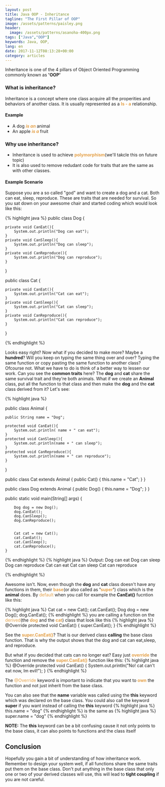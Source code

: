 ```yaml
---
layout: post
title: Java OOP - Inheritance
tagline: "The First Pillar of OOP"
image: /assets/patterns/paisley.png
header:
  image: /assets/patterns/asanoha-400px.png
tags: ["Java","OOP"]
keywords: Java, OOP, 
lang: en
date: 2017-11-12T08:13:28+00:00
category: articles
---
```


Inheritance is one of the 4 pillars of Object Oriented Programming commonly known as **'OOP'**

### What is inheritance?
Inheritance is a concept where one class acquire all the properities and behaviors of another class.
It  is usually represented as a **<span style="color:#e4a048;">Is - a</span>** relationship.

<!--break-->

#### Example
* A dog  ***<span style="color:#e4a048;">is an </span>*** animal
* An apple ***<span style="color:#e4a048;">is a </span>*** fruit

### Why use inheritance?
* Inheritance is used to achieve **<span style="color:#e4a048;">polymorphism</span>**(we'll takcle this on future topic)
* It is also used to remove redudant code for traits that are the same as with other classes.

#### Example Scenario
Suppose you are a so called "god" and want to create a dog and a cat. Both can eat, sleep, reproduce. These are traits that are needed for survival. So you sat down on your awesome chair and started coding which would look like this:

  
{% highlight java %}
public class Dog {

    private void CanEat(){
        System.out.println("Dog can eat");
    }
    private void CanSleep(){
        System.out.println("Dog can sleep");
    }
    private void CanReproduce(){
        System.out.println("Dog can reproduce");
    }
}


public class Cat {
  
    private void CanEat(){
        System.out.println("Cat can eat");
    }
    private void CanSleep(){
        System.out.println("Cat can sleep");
    }
    private void CanReproduce(){
        System.out.println("Cat can reproduce");
    }
}

{% endhighlight %}

Looks easy right? Now what if you decided to make more? Maybe a **hundred**? Will you keep on typing the same thing over and over? Typing the same function or copy pasting the same function to another class? Ofcourse not. What we have to do is think of a better way to lessen our work. Can you see the **common traits** here? The **dog** and **cat** share the same survival trait and they're both animals. What if we create an **Animal** class, put all the function to that class and then make the **dog** and the **cat** class derived from it? Let's see:

{% highlight java %}

public class Animal {

    public String name = "Dog";

    protected void CanEat(){
        System.out.println( name + " can eat");
    }
    protected void CanSleep(){
        System.out.println(name + " can sleep");
    }
    protected void CanReproduce(){
        System.out.println(name + " can reproduce");
    }
}

public class Cat extends Animal {
    public Cat() {
        this.name = "Cat";
    }
}

public class Dog extends Animal {
    public Dog() {
        this.name = "Dog";
    }
}


public static void main(String[] args) {

        Dog dog = new Dog();
        dog.CanEat();
        dog.CanSleep();
        dog.CanReproduce();


        Cat cat = new Cat();
        cat.CanEat();
        cat.CanSleep();
        cat.CanReproduce();
    }

{% endhighlight %}
{% highlight java %}
Output:
Dog can eat
Dog can sleep
Dog can reproduce
Cat can eat
Cat can sleep
Cat can reproduce

{% endhighlight %}

Awesome isn't. Now, even though the **dog** and **cat** class doesn't have any functions in them, their **<span style="color:#e4a048;">base</span>**(or also called as **'<span style="color:#e4a048;">super</span>'**) class which is the **animal** does. By <span style="color:#e4a048;">default</span> when you call for example the **CanEat()** fucntion like this:

{% highlight java %}
 Cat cat = new Cat();
cat.CanEat();
Dog dog = new Dog();
dog.CanEat();
{% endhighlight %}
 you are calling a function on the <span style="color:#e4a048;">derived</span>(the **<span style="color:#e4a048;">dog</span>** and the **<span style="color:#e4a048;">cat</span>**) class that look like this
{% highlight java %}
 @Override
    protected void CanEat() {
        super.CanEat();
    }
{% endhighlight %}

See the  **<span style="color:#e4a048;">super.CanEat()</span>**? That is our derived class **calling** the base class function. That is why the output shows that the dog and cat can eat,sleep, and reproduce.

But what if you decided that cats can no longer eat? Easy just **<span style="color:#e4a048;">override</span>** the function and remove the **<span style="color:#e4a048;">super.CanEat()</span>** function like this:
{% highlight java %}
 @Override
    protected void CanEat() {
          System.out.println("No! cat can't eat now, Im evil!");
    }
{% endhighlight %}

The  <span style="color:#e4a048;">@Override</span> keyword is important to indicate that you want to **<span style="color:#e4a048;">own</span>** the function and not just inherit from the base class.

 You can also see that the **name** variable was called using the **this** keyword which was declared on the base class. You could also call the keyword **super** if you want instead of calling the **this** keyword
{% highlight java %}
this.name = "dog"
{% endhighlight %}
is the same as
{% highlight java %}
super.name = "dog"
{% endhighlight %}

<p><span class="warning"> <span style="font-weight:bold;">NOTE:</span> The <b>this</b> keyword can be a bit confusing cause it not only points to the base class, it can also points to functions and the class itself</span></p>

## Conclusion

Hopefully you gain a bit of understanding of how inheritance work. Remember to design your system well, if all functions share the same traits put them on the base class. Don't put anything in the base class that only one or two of your derived classes will use, this will lead to **tight coupling** if you are not careful. 